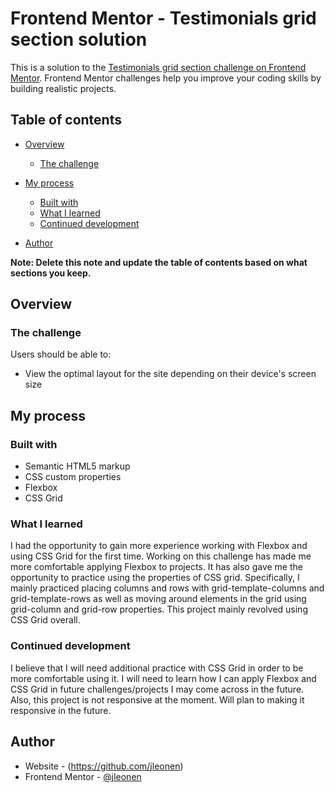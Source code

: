 # Frontend Mentor - Testimonials grid section solution

This is a solution to the [Testimonials grid section challenge on Frontend Mentor](https://www.frontendmentor.io/challenges/testimonials-grid-section-Nnw6J7Un7). Frontend Mentor challenges help you improve your coding skills by building realistic projects.

## Table of contents

- [Overview](#overview)

  - [The challenge](#the-challenge)

- [My process](#my-process)

  - [Built with](#built-with)
  - [What I learned](#what-i-learned)
  - [Continued development](#continued-development)

- [Author](#author)

**Note: Delete this note and update the table of contents based on what sections you keep.**

## Overview

### The challenge

Users should be able to:

- View the optimal layout for the site depending on their device's screen size

## My process

### Built with

- Semantic HTML5 markup
- CSS custom properties
- Flexbox
- CSS Grid

### What I learned

I had the opportunity to gain more experience working with Flexbox and using CSS Grid for the first time. Working on this challenge has made me more comfortable applying Flexbox to projects. It has also gave me the opportunity to practice using the properties of CSS grid. Specifically, I mainly practiced placing columns and rows with grid-template-columns and grid-template-rows as well as moving around elements in the grid using grid-column and grid-row properties. This project mainly revolved using CSS Grid overall.

### Continued development

I believe that I will need additional practice with CSS Grid in order to be more comfortable using it. I will need to learn how I can apply Flexbox and CSS Grid in future challenges/projects I may come across in the future. Also, this project is not responsive at the moment. Will plan to making it responsive in the future. 

## Author

- Website - (https://github.com/jleonen)
- Frontend Mentor - [@jleonen](https://www.frontendmentor.io/profile/jleonen)
